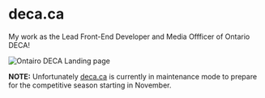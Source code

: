 # deca.ca
My work as the Lead Front-End Developer and Media Offficer of Ontario DECA! 

![Ontairo DECA Landing page](/gifs/DECA_Home_Display.gif)

**NOTE:** 
Unfortunately [deca.ca](http://deca.ca/) is currently in maintenance mode to prepare for the competitive season starting in November.   

